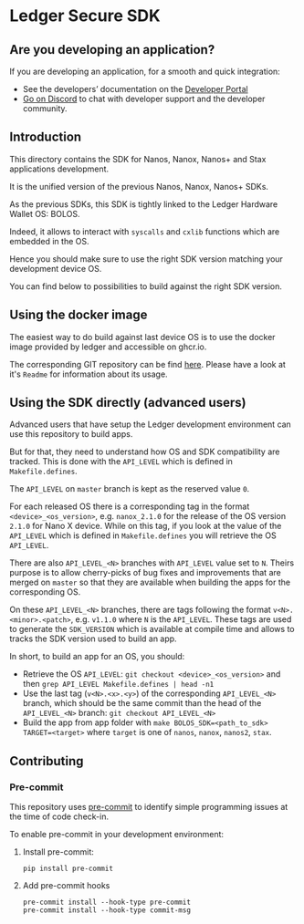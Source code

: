 # Ledger Secure SDK

## Are you developing an application?

If you are developing an application, for a smooth and quick integration:
- See the developers’ documentation on the [Developer Portal](https://developers.ledger.com/)
- [Go on Discord](https://developers.ledger.com/discord-pro/) to chat with developer support and the developer community.

## Introduction

This directory contains the SDK for Nanos, Nanox, Nanos+ and Stax applications development.

It is the unified version of the previous Nanos, Nanox, Nanos+ SDKs.

As the previous SDKs, this SDK is tightly linked to the Ledger Hardware Wallet OS: BOLOS.

Indeed, it allows to interact with `syscalls` and `cxlib` functions which are embedded in the OS.

Hence you should make sure to use the right SDK version matching your development device OS.

You can find below to possibilities to build against the right SDK version.

## Using the docker image

The easiest way to do build against last device OS is to use the docker image provided by ledger and accessible on ghcr.io.

The corresponding GIT repository can be find [here](https://github.com/LedgerHQ/ledger-app-builder/). Please have a look at it's `Readme` for information about its usage.

## Using the SDK directly (advanced users)

Advanced users that have setup the Ledger development environment can use this repository to build apps.

But for that, they need to understand how OS and SDK compatibility are tracked. This is done with the `API_LEVEL` which is defined in `Makefile.defines`.

The `API_LEVEL` on `master` branch is kept as the reserved value `0`.

For each released OS there is a corresponding tag in the format `<device>_<os_version>`, e.g. `nanox_2.1.0` for the release of the OS version `2.1.0` for Nano X device. While on this tag, if you look at the value of the `API_LEVEL` which is defined in `Makefile.defines` you will retrieve the OS `API_LEVEL`.

There are also `API_LEVEL_<N>` branches with `API_LEVEL` value set to `N`. Theirs purpose is to allow cherry-picks of bug fixes and improvements that are merged on `master` so that they are available when building the apps for the corresponding OS.

On these `API_LEVEL_<N>` branches, there are tags following the format `v<N>.<minor>.<patch>`, e.g. `v1.1.0` where `N` is the `API_LEVEL`. These tags are used to generate the `SDK_VERSION` which is available at compile time and allows to tracks the SDK version used to build an app.

In short, to build an app for an OS, you should:
- Retrieve the OS `API_LEVEL`: `git checkout <device>_<os_version>` and then `grep API_LEVEL Makefile.defines | head -n1`
- Use the last tag (`v<N>.<x>.<y>`) of the corresponding `API_LEVEL_<N>` branch, which should be the same commit than the head of the `API_LEVEL_<N>` branch: `git checkout API_LEVEL_<N>`
- Build the app from app folder with `make BOLOS_SDK=<path_to_sdk> TARGET=<target>` where `target` is one of `nanos`, `nanox`, `nanos2`, `stax`.

## Contributing

### Pre-commit

This repository uses [pre-commit](https://pre-commit.com/) to identify simple programming issues at the time of code check-in.

To enable pre-commit in your development environment:

1. Install pre-commit:

    ```shell
    pip install pre-commit
    ```

2. Add pre-commit hooks

    ```shell
    pre-commit install --hook-type pre-commit
    pre-commit install --hook-type commit-msg
    ```
